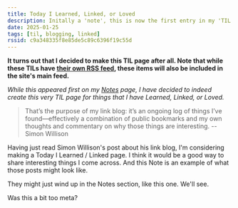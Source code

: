 ```yaml
---
title: Today I Learned, Linked, or Loved
description: Initally a 'note', this is now the first entry in my 'TIL' page for things that I have Learned, Linked, or Loved..
date: 2025-01-25
tags: [til, blogging, linked]
rssid: c9a348335f8e85de5c89c6396f19c55d
---
```


**It turns out that I decided to make this TIL page after all. Note that while these TILs have [their own RSS feed](/tilfeed.xml), these items will also be included in the site's main feed.**

_While this appeared first on my [Notes](/notes/) page, I have decided to indeed create this very TIL page for things that I have Learned, Linked, or Loved._

> That’s the purpose of my link blog: it’s an ongoing log of things I’ve found—effectively a combination of public bookmarks and my own thoughts and commentary on why those things are interesting. -- Simon Willison

Having just read Simon Willison's post about his link blog, I'm considering making a Today I Learned / Linked page. I think it would be a good way to share interesting things I come across. And this Note is an example of what those posts might look like.

They might just wind up in the Notes section, like this one. We'll see.

Was this a bit too meta?
